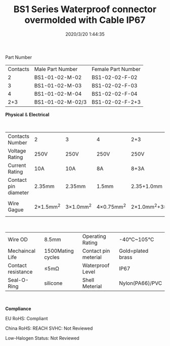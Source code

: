 ﻿---
layout: post 
title: BS1 Series Waterproof connector overmolded with Cable IP67
tags: BS1
categories: wire-harness
overview: 
series: 
part_number: BS1-02-02-F-04
thumb_img: static/202003/264-thumb-20200320100204.jpg
image: static/202003/264-20200320100204.jpg
date: 2020/3/20 1:44:35
---


Part Number
<table class="ke-zeroborder" width="100%" cellspacing="1" cellpadding="4" border="0">
	<tbody>
		<tr>
			<td>
				Contacts
			</td>
			<td>
				Male Part Number
			</td>
			<td>
				Female Part Number
			</td>
		</tr>
		<tr>
			<td>
				2
			</td>
			<td>
				BS1-01-02-M-02
			</td>
			<td>
				BS1-02-02-F-02
			</td>
		</tr>
		<tr>
			<td>
				3
			</td>
			<td>
				BS1-01-02-M-03
			</td>
			<td>
				BS1-02-02-F-03
			</td>
		</tr>
		<tr>
			<td>
				4
			</td>
			<td>
				BS1-01-02-M-04
			</td>
			<td>
				BS1-02-02-F-04
			</td>
		</tr>
		<tr>
			<td>
				2+3
			</td>
			<td>
				BS1-01-02-M-02/3
			</td>
			<td>
				BS1-02-02-F-2+3
			</td>
		</tr>
	</tbody>
</table>
<p>
	<strong>Physical</strong> &amp; <strong>Electrical</strong> 
</p>
<p>
	<br />
</p>
<table class="ke-zeroborder" width="100%" cellspacing="1" cellpadding="4" border="0">
	<tbody>
		<tr>
			<td>
				Contacts Number
			</td>
			<td>
				2
			</td>
			<td>
				3
			</td>
			<td>
				4
			</td>
			<td>
				2+3
			</td>
		</tr>
		<tr>
			<td>
				Voltage Rating
			</td>
			<td>
				250V
			</td>
			<td>
				250V
			</td>
			<td>
				250V
			</td>
			<td>
				250V
			</td>
		</tr>
		<tr>
			<td>
				Current Rating
			</td>
			<td>
				10A
			</td>
			<td>
				10A
			</td>
			<td>
				8A
			</td>
			<td>
				8+3A
			</td>
		</tr>
		<tr>
			<td>
				Contact pin diameter
			</td>
			<td>
				2.35mm
			</td>
			<td>
				2.35mm
			</td>
			<td>
				1.5mm
			</td>
			<td>
				2.35+1.0mm
			</td>
		</tr>
		<tr>
			<td>
				Wire Gague
			</td>
			<td>
				2×1.5mm<sup>2</sup> 
			</td>
			<td>
				3×1.0mm<sup>2</sup> 
			</td>
			<td>
				4×0.75mm<sup>2</sup> 
			</td>
			<td>
				<p>
					2×1.0mm<sup>2</sup>+3×0.3mm<sup>2</sup> 
				</p>
			</td>
		</tr>
	</tbody>
</table>
<p>
	<br />
</p>
<table class="ke-zeroborder" width="100%" cellspacing="1" cellpadding="4" border="0">
	<tbody>
		<tr>
			<td>
				Wire OD
			</td>
			<td>
				8.5mm
			</td>
			<td>
				Operating Rating
			</td>
			<td>
				-40℃~105℃
			</td>
		</tr>
		<tr>
			<td>
				Mechaincal Life
			</td>
			<td>
				1500Mating cycles
			</td>
			<td>
				Contact pin meterial
			</td>
			<td>
				Gold=plated brass
			</td>
		</tr>
		<tr>
			<td>
				Contact resistance
			</td>
			<td>
				≤5mΩ
			</td>
			<td>
				Waterproof Level
			</td>
			<td>
				IP67
			</td>
		</tr>
		<tr>
			<td>
				Seal-O-Ring
			</td>
			<td>
				silicone
			</td>
			<td>
				Shell Meterial
			</td>
			<td>
				Nylon(PA66)/PVC
			</td>
		</tr>
	</tbody>
</table>
<p>
	<strong><br />
</strong> 
</p>
<p>
	<strong>Compliance</strong> 
</p>
<p>
	EU RoHS: Compliant
</p>
<p>
	China RoHS:
  REACH SVHC: Not Reviewed
</p>
<p>
	Low-Halogen Status: Not Reviewed
</p>
